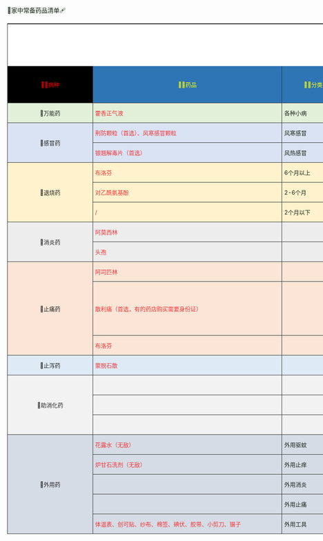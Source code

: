 <!DOCTYPE html>
<html lang="en">
<head>
    <meta charset="UTF-8">
    <style>
table{border-top:1px solid #333;border-left:1px solid #333;border-spacing:0;background-color:#fff;width:100%}
table td{border-bottom:1px solid #333;border-right:1px solid #333;font-size:13px;padding:5px}
.et21{color:rgb(38, 38, 38);text-align:center ;background:rgb(251, 229, 214);}
.et20{color:rgb(26, 36, 25);background:rgb(237, 237, 237);}
.et39{color:rgb(242, 53, 56);background:rgb(214, 220, 229);}
.et7{color:rgb(38, 38, 38);text-align:center ;background:rgb(226, 240, 217);}
.font4{color:rgb(255, 255, 0);}
.et18{color:rgb(242, 53, 56);background:rgb(237, 237, 237);}
.et47{color:rgb(26, 36, 25);text-align:left ;background:rgb(222, 235, 247);}
.font8{color:rgb(26, 36, 25);}
.et2{color:rgb(26, 36, 25);text-align:center ;background:rgb(222, 235, 247);}
.et17{color:rgb(38, 38, 38);text-align:center ;background:rgb(237, 237, 237);}
.et48{color:rgb(26, 36, 25);text-align:left ;background:rgb(242, 242, 242);}
.et42{color:rgb(26, 36, 25);text-align:left ;background:rgb(226, 240, 217);}
.et14{color:rgb(38, 38, 38);text-align:center ;background:rgb(255, 242, 204);}
.et27{color:rgb(38, 38, 38);text-align:center ;background:rgb(222, 235, 247);}
.et11{color:rgb(242, 53, 56);background:rgb(218, 227, 243);}
.et45{color:rgb(26, 36, 25);text-align:left ;background:rgb(237, 237, 237);}
.et31{color:rgb(38, 38, 38);text-align:center ;background:rgb(242, 242, 242);}
.et3{color:rgb(242, 53, 56);text-align:center ;background:rgb(214, 220, 229);}
.et6{color:rgb(255, 255, 0);text-align:center ;background:rgb(46, 117, 182);}
.et43{color:rgb(26, 36, 25);text-align:left;background:rgb(218, 227, 243);}
.et8{color:rgb(242, 53, 56);background:rgb(226, 240, 217);}
.et13{color:rgb(26, 36, 25);background:rgb(218, 227, 243);}
.font6{color:rgb(242, 53, 56);}
.et28{color:rgb(242, 53, 56);background:rgb(222, 235, 247);}
.et16{color:rgb(26, 36, 25);background:rgb(255, 242, 204);}
.et9{color:rgb(26, 36, 25);background:rgb(226, 240, 217);}
.et29{color:rgb(26, 36, 25);background:rgb(222, 235, 247);}
.et32{color:rgb(242, 53, 56);background:rgb(242, 242, 242);}
.et10{color:rgb(38, 38, 38);text-align:center ;background:rgb(218, 227, 243);}
.et41{color:rgb(38, 38, 38);text-align:center ;background:rgb(214, 220, 229);}
.et33{color:rgb(26, 36, 25);background:rgb(242, 242, 242);}
.et22{color:rgb(242, 53, 56);background:rgb(251, 229, 214);}
.et24{color:rgb(26, 36, 25);background:rgb(251, 229, 214);}
.et44{color:rgb(26, 36, 25);text-align:left ;background:rgb(255, 242, 204);}
.et46{color:rgb(26, 36, 25);text-align:left;background:rgb(251, 229, 214);}
.et5{color:rgb(242, 242, 242);text-align:center ;background:rgb(33, 74, 29);}
.font5{color:rgb(38, 38, 38);}
.font2{color:rgb(242, 242, 242);}
.et40{color:rgb(26, 36, 25);background:rgb(214, 220, 229);}
.et15{color:rgb(242, 53, 56);background:rgb(255, 242, 204);}
.font0{color:rgb(0, 0, 0);}
</style>
</head>
<body>
    <table style="width:1648.53pt"> 
 <colgroup>
  <col width="197" style="width:148.15pt;"> 
  <col width="438" style="width:329.15pt;"> 
  <col width="145" style="width:108.75pt;"> 
  <col width="885" style="width:663.75pt;"> 
  <col width="532" style="width:399.40pt;"> 
 </colgroup>
 <tbody>
  <tr height="97"> 
   <tzzzzzzzzd colspan="5" class="et48">💊家中常备药品清单🩹</tzzzzzzzzd> 
  </tr> 
  <tr height="86"> 
   <td class="et6" style="color: red;background-color: black">🧙‍♀️病种</td> 
   <td class="et6">🕵️‍♀️药品</td> 
   <td class="et6">💂‍♀️分类</td> 
   <td class="et6">👩‍🎨症状/药效/用法</td> 
   <td class="et6">👩‍🚀注意事项</td> 
  </tr> 
  <tr height="46"> 
   <td class="et7">💊万能药</td> 
   <td class="et8">藿香正气液</td> 
   <td class="et9">各种小病</td> 
   <td class="et9">得个小病来一口，多数小病无处藏</td> 
   <td class="et42"></td> 
  </tr> 
  <tr height="46"> 
   <td rowspan="2" class="et10">💊感冒药</td> 
   <td class="et11">荆防颗粒（首选）、风寒感冒颗粒</td> 
   <td class="et13">风寒感冒</td> 
   <td class="et13">受寒导致：嗓子痒、浑身痛、清色痰、清鼻涕、不咳嗽、不出汗。可以捂汗（捂汗之前喝点热水或者粥）</td> 
   <td rowspan="2" class="et43">不要吃清热解毒和抗生素类，因为会伤正气，比如很累、没有精神、嗜睡、月经白带会出问题等等。 心肺有问题、高血压、糖尿病、心脏病、老年人 不要捂汗。 不要吃高蛋白的食物，如鸡蛋、海鲜等。</td> 
  </tr> 
  <tr height="46"> 
   <td class="et11">银翘解毒片（首选）</td> 
   <td class="et13">风热感冒</td> 
   <td class="et13">受热导致：喉咙痛、舌尖红、黄色痰、黄鼻涕、会咳嗽、会出汗。不可以捂汗</td> 
  </tr> 
  <tr height="46"> 
   <td rowspan="3" class="et14">💊退烧药</td> 
   <td class="et15">布洛芬</td> 
   <td class="et16">6个月以上</td> 
   <td class="et16">强效退热，持续6-8小时，30分钟起效</td> 
   <td rowspan="3" class="et44"></td> 
  </tr> 
  <tr height="46"> 
   <td class="et15">对乙酰氨基酚</td> 
   <td class="et16">2-6个月</td> 
   <td class="et16">温和，对胃肠刺激小，持续4-6小时，30分钟起效</td> 
  </tr> 
  <tr height="46"> 
   <td class="et15">/</td> 
   <td class="et16">2个月以下</td> 
   <td class="et16">不要用解热镇痛药</td> 
  </tr> 
  <tr height="46"> 
   <td rowspan="2" class="et17">💊消炎药</td> 
   <td class="et18">阿莫西林</td> 
   <td class="et20"></td> 
   <td class="et20">呼吸道、尿道、胆道感染、慢性活动性胃炎</td> 
   <td rowspan="2" class="et45"></td> 
  </tr> 
  <tr height="46"> 
   <td class="et18">头孢</td> 
   <td class="et20"></td> 
   <td class="et20">细菌感染性：支气管炎、肺炎、尿道炎、前列腺炎、皮肤和软组织感染</td> 
  </tr> 
  <tr height="46"> 
   <td rowspan="3" class="et21">💊止痛药</td> 
   <td class="et22">阿司匹林</td> 
   <td class="et24"></td> 
   <td class="et24">对缓解轻度或中度疼痛，如牙痛、头痛、神经痛、肌肉酸痛及痛经效果较好</td> 
   <td class="et24"></td> 
  </tr> 
  <tr height="47"> 
   <td class="et22">散利痛（首选，有的药店购买需要身份证）</td> 
   <td class="et24"></td> 
   <td class="et24">用于普通感冒或流行性感冒引起的发热，也用于缓解轻至中度疼痛如疼痛、关节痛、偏头痛、牙痛、肌肉痛、神经痛、痛经</td> 
   <td class="et46">1.本品为对症治疗药，用于止痛不得超过5天，用于退热不得超过3天，症状为缓解，请咨询医师或药师。 2.肝肾功能不全者慎用。 3.孕妇及哺乳期妇女不宜使用。。 4.不能同时服用其他含有解热镇痛药的药品。 5.服用本品期间不得饮酒或含有酒精的饮料。 6.如果服用过量或出现严重不良反应，应立即就医。 7.对本品过敏者禁用，过敏体质者禁用。 8.本品性状发生改变时禁止使用。 9.请将本品放在儿童不能接触到的地方。 10.儿童必须在成人监护下使用。 11.如正在使用其他药品，使用本品前请咨询医师或药师。</td> 
  </tr> 
  <tr height="46"> 
   <td class="et22">布洛芬</td> 
   <td class="et22"></td> 
   <td class="et22">痛经吃</td> 
   <td class="et22"></td> 
  </tr> 
  <tr height="46"> 
   <td class="et27">💊止泻药</td> 
   <td class="et28">蒙脱石散</td> 
   <td class="et29"></td> 
   <td class="et29">餐前2到0.5小时空腹吃，不要和其他药物混吃。其他药物饭后再吃。</td> 
   <td class="et47"></td> 
  </tr> 
  <tr height="46"> 
   <td rowspan="3" class="et31">💊助消化药</td> 
   <td class="et32"></td> 
   <td class="et33"></td> 
   <td class="et33"></td> 
   <td class="et48"></td> 
  </tr> 
  <tr height="46"> 
   <td class="et32"></td> 
   <td class="et33"></td> 
   <td class="et33"></td> 
   <td class="et48"></td> 
  </tr> 
  <tr height="46"> 
   <td class="et32"></td> 
   <td class="et33"></td> 
   <td class="et33"></td> 
   <td class="et48"></td> 
  </tr> 
  <tr height="46"> 
   <td rowspan="5" class="et41">💊外用药</td> 
   <td class="et39">花露水（无敌）</td> 
   <td class="et40">外用驱蚊</td> 
   <td class="et40">有的人可能会过敏，比如我的对象，所以我也就不能用😭</td> 
   <td class="et39"></td> 
  </tr> 
  <tr height="46"> 
   <td class="et39">炉甘石洗剂（无敌）</td> 
   <td class="et40">外用止痒</td> 
   <td class="et40">蚊虫叮咬、瘙痒、红斑、痱子、湿疹、轻度晒伤等等</td> 
   <td class="et39"></td> 
  </tr> 
  <tr height="46"> 
   <td class="et39"></td> 
   <td class="et40">外用消炎</td> 
   <td class="et40"></td> 
   <td class="et40"></td> 
  </tr> 
  <tr height="46"> 
   <td class="et39"></td> 
   <td class="et40">外用止痛</td> 
   <td class="et40"></td> 
   <td class="et40"></td> 
  </tr> 
  <tr height="46"> 
   <td class="et39">体温表、创可贴、纱布、棉签、碘伏、胶带、小剪刀、镊子</td> 
   <td class="et40">外用工具</td> 
   <td class="et40">各种外用辅助</td> 
   <td class="et40"></td> 
  </tr> 
 </tbody>
</table>
</body>
</html>
